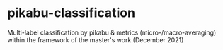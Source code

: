 # pikabu-classification
Multi-label classification by pikabu &amp; metrics (micro-/macro-averaging) within the framework of the master's work (December 2021)
